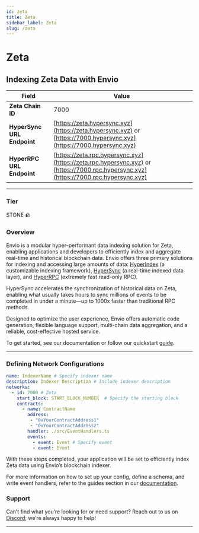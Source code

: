 ```yaml
---
id: zeta
title: Zeta
sidebar_label: Zeta
slug: /zeta
---
```


# Zeta

## Indexing Zeta Data with Envio

| **Field**                     | **Value**                                                                                          |
|-------------------------------|----------------------------------------------------------------------------------------------------|
| **Zeta Chain ID**     | 7000                                                                                            |
| **HyperSync URL Endpoint**    | [https://zeta.hypersync.xyz](https://zeta.hypersync.xyz) or [https://7000.hypersync.xyz](https://7000.hypersync.xyz) |
| **HyperRPC URL Endpoint**     | [https://zeta.rpc.hypersync.xyz](https://zeta.rpc.hypersync.xyz) or [https://7000.rpc.hypersync.xyz](https://7000.rpc.hypersync.xyz) |

---

### Tier

STONE 🪨

### Overview

Envio is a modular hyper-performant data indexing solution for Zeta, enabling applications and developers to efficiently index and aggregate real-time and historical blockchain data. Envio offers three primary solutions for indexing and accessing large amounts of data: [HyperIndex](/docs/HyperIndex/overview) (a customizable indexing framework), [HyperSync](/docs/HyperSync/overview) (a real-time indexed data layer), and [HyperRPC](/docs/HyperSync/overview-hyperrpc) (extremely fast read-only RPC).

HyperSync accelerates the synchronization of historical data on Zeta, enabling what usually takes hours to sync millions of events to be completed in under a minute—up to 1000x faster than traditional RPC methods.

Designed to optimize the user experience, Envio offers automatic code generation, flexible language support, multi-chain data aggregation, and a reliable, cost-effective hosted service.

To get started, see our documentation or follow our quickstart [guide](/docs/HyperIndex/contract-import).

---

### Defining Network Configurations

```yaml
name: IndexerName # Specify indexer name
description: Indexer Description # Include indexer description
networks:
  - id: 7000 # Zeta  
    start_block: START_BLOCK_NUMBER  # Specify the starting block
    contracts:
      - name: ContractName
        address:
         - "0xYourContractAddress1"
         - "0xYourContractAddress2"
        handler: ./src/EventHandlers.ts
        events:
          - event: Event # Specify event
          - event: Event
```

With these steps completed, your application will be set to efficiently index Zeta data using Envio’s blockchain indexer.

For more information on how to set up your config, define a schema, and write event handlers, refer to the guides section in our [documentation](/docs/HyperIndex/configuration-file).

### Support

Can’t find what you’re looking for or need support? Reach out to us on [Discord](https://discord.com/invite/Q9qt8gZ2fX); we’re always happy to help!

---
